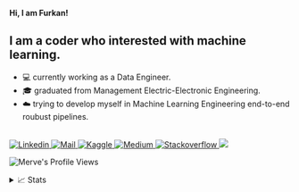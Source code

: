 **Hi, I am Furkan!**

## I am a coder who interested with machine learning.

* 💻 currently working as a Data Engineer.
* 🎓 graduated from Management Electric-Electronic Engineering.
* ☁️ trying to develop myself in Machine Learning Engineering end-to-end roubust pipelines.

<a href="https://github.com/furkancets">
</a>
<br/>
<a href="https://www.linkedin.com/in/furkan-cetukkaya/">
    <img src="https://img.shields.io/badge/LinkedIn-0077B5?style=for-the-badge&logo=linkedin&logoColor=white" alt="Linkedin">
</a>
<a href="mailto:furkancets@gmail.com">
    <img src="https://img.shields.io/badge/Gmail-D14836?style=for-the-badge&logo=gmail&logoColor=white" alt="Mail">
</a>
<a href="https://www.kaggle.com/furkancetukkaya">
    <img src="https://img.shields.io/badge/Kaggle-20BEFF?style=for-the-badge&logo=Kaggle&logoColor=white" alt="Kaggle">
</a>
<a href="https://medium.com/@furkancets">
    <img src="https://img.shields.io/badge/Medium-12100E?style=for-the-badge&logo=medium&logoColor=white`" alt="Medium">
</a>
<a href="https://stackoverflow.com/users/14145054/furkan-cetukkaya">
    <img src="https://img.shields.io/badge/Stack_Overflow-FE7A16?style=for-the-badge&logo=stack-overflow&logoColor=white" alt="Stackoverflow">
</a>

<a href="https://github.com/furkancets">
    <img src="https://github-stats-alpha.vercel.app/api?username=furkancets&cc=22272e&tc=37BCF6&ic=fff&bc=0000">
</a>
  
![Merve's Profile Views](https://komarev.com/ghpvc/?username=furkancets&color=blue)


<details>
<summary>📈 Stats</summary>
My Github Stats

![](http://github-profile-summary-cards.vercel.app/api/cards/profile-details?username=furkancets&theme=dracula)
![](http://github-profile-summary-cards.vercel.app/api/cards/repos-per-language?username=furkancets&theme=dracula)
![](http://github-profile-summary-cards.vercel.app/api/cards/most-commit-language?username=furkancets&theme=dracula)

</details>
